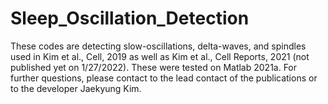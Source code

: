 # Sleep_Oscillation_Detection

These codes are detecting slow-oscillations, delta-waves, and spindles used in Kim et al., Cell, 2019 as well as Kim et al., Cell Reports, 2021 (not published yet on 1/27/2022).
These were tested on Matlab 2021a.
For further questions, please contact to the lead contact of the publications or to the developer Jaekyung Kim.
